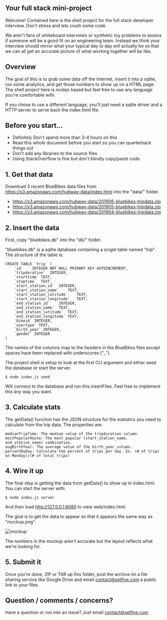 ## Your full stack mini-project

Welcome! Contained here is the shell project for the full stack developer interview. 
Don't stress and lets crush some code.

We aren't fans of whiteboard interviews or synthetic toy problems to assess if someone will be a 
good fit on an engineering team. Instead we think your interview should mirror what your typical day to 
day will actually be so that we can all get an accurate picture of what working together will be like.

## Overview

The goal of this is to grab some data off the Internet, insert it into a sqlite, run some analytics, 
and get those numbers to show up on a HTML page. The shell project here is nodejs based but feel free to use 
any language you're comfortable with.

If you chose to use a different language, you'll just need a sqlite driver and a HTTP server to serve back the index.html file.  

## Before you start...
* Definitely Don't spend more than 3-4 hours on this
* Read this whole document before you start so you can quarterback things out
* Don't add any libraries to the source files
* Using StackOverflow is fine but don't blindly copy/paste code

## 1. Get that data
Download 3 recent BlueBikes data files from https://s3.amazonaws.com/hubway-data/index.html into the "data/" folder.

* https://s3.amazonaws.com/hubway-data/201906-bluebikes-tripdata.zip
* https://s3.amazonaws.com/hubway-data/201905-bluebikes-tripdata.zip
* https://s3.amazonaws.com/hubway-data/201904-bluebikes-tripdata.zip

## 2. Insert the data

First, copy "bluebikes.db" into the "db/" folder.

"bluebikes.db" is a sqlite database containing a single table named "trip". The structure of the table is:

```
CREATE TABLE `trip` (
    `id`	INTEGER NOT NULL PRIMARY KEY AUTOINCREMENT,
    `tripduration`	INTEGER,
    `starttime`	TEXT,
    `stoptime`	TEXT,
    `start_station_id`	INTEGER,
    `start_station_name`	TEXT,
    `start_station_latitude`	TEXT,
    `start_station_longitude`	TEXT,
    `end_station_id`	INTEGER,
    `end_station_name`	TEXT,
    `end_station_latitude`	TEXT,
    `end_station_longitude`	TEXT,
    `bikeid` INTEGER,
    `usertype` TEXT,
    `birth_year` INTEGER,
    `gender` INTEGER
)
```

The names of the columns map to the headers in the BlueBikes files except spaces have been replaced with underscores ("_").

The project shell is setup to look at the first CLI argument and either seed the database or start the server.

```
$ node index.js seed
```

Will connect to the database and run this.insertFiles. Feel free to implement this any way you want.

## 3. Calculate stats

The getData() function has the JSON structure for the statistics you need to calculate from the trip data. 
The properties are:
```
medianTripTime: The median value of the tripduration column.
mostPopularRoute: The most popular (start_station_name, end_station_name) combination.
avgBirthYear: The average value of the birth_year column.
percentByDay: Calculate the percent of trips per day. Ex. (# of trips on Monday)/(# of total trips)
```

## 4. Wire it up

The final step is getting the data from getData() to show up in index.html. You can start the server with:

```
$ node index.js server
```

And then load http://127.0.0.1:8080 to view web/index.html 

The goal is to get the data to appear so that it appears the same way as "mockup.png". 

![mockup](https://raw.githubusercontent.com/Setfive/blue-bikes-public/master/mockup.png)

The numbers in the mockup aren't accurate but the layout reflects what we're looking for.

## 5. Submit it

Once you're done, ZIP or TAR up this folder, post the archive on a file sharing service like Google Drive and email contact@setfive.com a public link to your files.

## Question / comments / concerns?

Have a question or run into an issue? Just email contact@setfive.com
